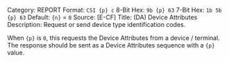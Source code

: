 Category: REPORT
Format: `CSI {p} c`
8-Bit Hex: `9b {p} 63`
7-Bit Hex: `1b 5b {p} 63`
Default: `{n}` = `0`
Source: [E-CF]
Title: (DA) Device Attributes
Description: Request or send device type identification codes.

When `{p}` is `0`, this requests the Device Attributes from a device / terminal. The response should be sent as a Device Attributes sequence with a `{p}` value.
